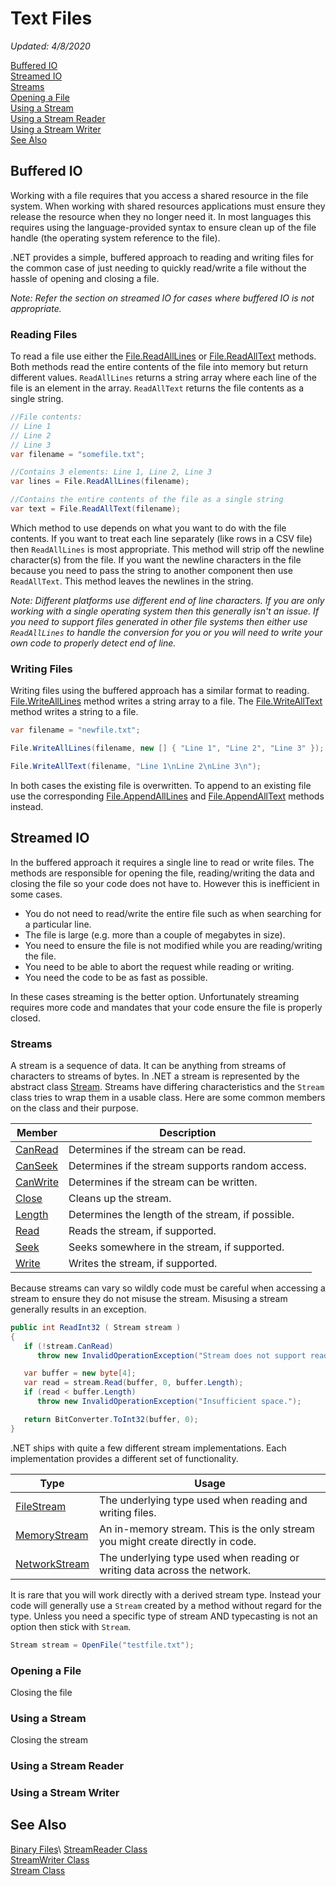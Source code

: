 # Text Files
*Updated: 4/8/2020*

[Buffered IO](#buffered-io) \
[Streamed IO](#streamed-io) \
[Streams](#streams) \
[Opening a File](#opening-a-file) \
[Using a Stream](#using-a-stream) \
[Using a Stream Reader](#using-a-stream-reader) \
[Using a Stream Writer](#using-a-stream-writer) \
[See Also](#see-also)

## Buffered IO

Working with a file requires that you access a shared resource in the file system. When working with shared resources applications must ensure they release the resource when they no longer need it. In most languages this requires using the language-provided syntax to ensure clean up of the file handle (the operating system reference to the file).

.NET provides a simple, buffered approach to reading and writing files for the common case of just needing to quickly read/write a file without the hassle of opening and closing a file.

*Note: Refer the section on streamed IO for cases where buffered IO is not appropriate.*

### Reading Files

To read a file use either the [File.ReadAllLines](https://docs.microsoft.com/en-us/dotnet/api/system.io.file.readalllines) or [File.ReadAllText](https://docs.microsoft.com/en-us/dotnet/api/system.io.file.readalltext) methods. Both methods read the entire contents of the file into memory but return different values. `ReadAllLines` returns a string array where each line of the file is an element in the array. `ReadAllText` returns the file contents as a single string.

```csharp
//File contents:
// Line 1
// Line 2
// Line 3
var filename = "somefile.txt";

//Contains 3 elements: Line 1, Line 2, Line 3
var lines = File.ReadAllLines(filename);

//Contains the entire contents of the file as a single string
var text = File.ReadAllText(filename);
```

Which method to use depends on what you want to do with the file contents. If you want to treat each line separately (like rows in a CSV file) then `ReadAllLines` is most appropriate. This method will strip off the newline character(s) from the file. If you want the newline characters in the file because you need to pass the string to another component then use `ReadAllText`. This method leaves the newlines in the string. 

*Note: Different platforms use different end of line characters. If you are only working with a single operating system then this generally isn't an issue. If you need to support files generated in other file systems then either use `ReadAllLines` to handle the conversion for you or you will need to write your own code to properly detect end of line.*

### Writing Files

Writing files using the buffered approach has a similar format to reading. [File.WriteAllLines](https://docs.microsoft.com/en-us/dotnet/api/system.io.file.writealllines) method writes a string array to a file. The [File.WriteAllText](https://docs.microsoft.com/en-us/dotnet/api/system.io.file.writealltext) method writes a string to a file. 

```csharp
var filename = "newfile.txt";

File.WriteAllLines(filename, new [] { "Line 1", "Line 2", "Line 3" });

File.WriteAllText(filename, "Line 1\nLine 2\nLine 3\n");
```

In both cases the existing file is overwritten. To append to an existing file use the corresponding [File.AppendAllLines](https://docs.microsoft.com/en-us/dotnet/api/system.io.file.appendalllines) and [File.AppendAllText](https://docs.microsoft.com/en-us/dotnet/api/system.io.file.appendalltext) methods instead.

## Streamed IO

In the buffered approach it requires a single line to read or write files. The methods are responsible for opening the file, reading/writing the data and closing the file so your code does not have to. However this is inefficient in some cases.

- You do not need to read/write the entire file such as when searching for a particular line.
- The file is large (e.g. more than a couple of megabytes in size).
- You need to ensure the file is not modified while you are reading/writing the file.
- You need to be able to abort the request while reading or writing.
- You need the code to be as fast as possible.

In these cases streaming is the better option. Unfortunately streaming requires more code and mandates that your code ensure the file is properly closed.

### Streams

A stream is a sequence of data. It can be anything from streams of characters to streams of bytes. In .NET a stream is represented by the abstract class [Stream](https://docs.microsoft.com/en-us/dotnet/api/system.io.stream). Streams have differing characteristics and the `Stream` class tries to wrap them in a usable class. Here are some common members on the class and their purpose.

| Member | Description |
| - | - |
| [CanRead](https://docs.microsoft.com/en-us/dotnet/api/system.io.stream.canread) | Determines if the stream can be read. |
| [CanSeek](https://docs.microsoft.com/en-us/dotnet/api/system.io.stream.canseek) | Determines if the stream supports random access. |
| [CanWrite](https://docs.microsoft.com/en-us/dotnet/api/system.io.stream.canwrite) | Determines if the stream can be written. 
| [Close](https://docs.microsoft.com/en-us/dotnet/api/system.io.stream.close) | Cleans up the stream.
| [Length](https://docs.microsoft.com/en-us/dotnet/api/system.io.stream.length) | Determines the length of the stream, if possible. |
| [Read](https://docs.microsoft.com/en-us/dotnet/api/system.io.stream.read) | Reads the stream, if supported. |
| [Seek](https://docs.microsoft.com/en-us/dotnet/api/system.io.stream.seek) | Seeks somewhere in the stream, if supported. |
| [Write](https://docs.microsoft.com/en-us/dotnet/api/system.io.stream.write) | Writes the stream, if supported. |

Because streams can vary so wildly code must be careful when accessing a stream to ensure they do not misuse the stream. Misusing a stream generally results in an exception.

```csharp
public int ReadInt32 ( Stream stream )
{
   if (!stream.CanRead)
      throw new InvalidOperationException("Stream does not support reading.");

   var buffer = new byte[4];
   var read = stream.Read(buffer, 0, buffer.Length);
   if (read < buffer.Length)
      throw new InvalidOperationException("Insufficient space.");

   return BitConverter.ToInt32(buffer, 0);
}
```

.NET ships with quite a few different stream implementations. Each implementation provides a different set of functionality. 

| Type | Usage |
| - | - |
| [FileStream](https://docs.microsoft.com/en-us/dotnet/api/system.io.filestream) | The underlying type used when reading and writing files. |
| [MemoryStream](https://docs.microsoft.com/en-us/dotnet/api/system.io.memorystream) | An in-memory stream. This is the only stream you might create directly in code. |
| [NetworkStream](https://docs.microsoft.com/en-us/dotnet/api/system.net.sockets.networkstream) | The underlying type used when reading or writing data across the network. |

It is rare that you will work directly with a derived stream type. Instead your code will generally use a `Stream` created by a method without regard for the type. Unless you need a specific type of stream AND typecasting is not an option then stick with `Stream`.

```csharp
Stream stream = OpenFile("testfile.txt");
```

### Opening a File

Closing the file

### Using a Stream

Closing the stream

### Using a Stream Reader 

### Using a Stream Writer

## See Also

[Binary Files](binary-files.md)\ 
[StreamReader Class]() \
[StreamWriter Class]() \
[Stream Class]()
